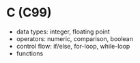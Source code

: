 # C (C99)

* data types: integer, floating point
* operators: numeric, comparison, boolean
* control flow: if/else, for-loop, while-loop
* functions
